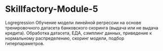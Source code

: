 # Skillfactory-Module-5
Logregression
Обучение модели линейной регрессии на основе тренировочного датасета банковского скоринга (выдача или не выдача кредита). Обработка датасета, ЕДА, сэмплинг данных, приведение к нормальному распределению, скоринг модели, подбор гиперпараметров.
